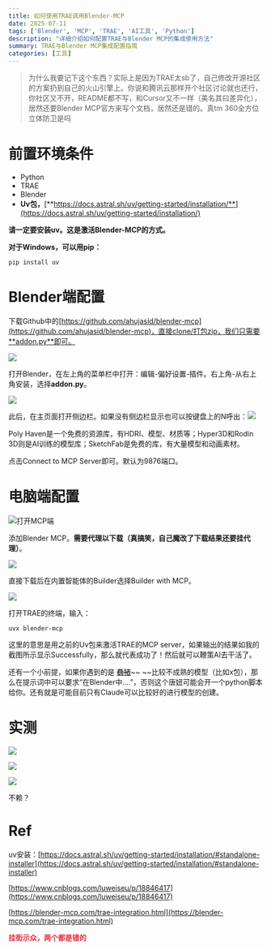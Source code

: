 ```yaml
---
title: 如何使用TRAE调用Blender-MCP
date: 2025-07-11
tags: ['Blender', 'MCP', 'TRAE', 'AI工具', 'Python']
description: "详细介绍如何配置TRAE与Blender MCP的集成使用方法"
summary: TRAE与Blender MCP集成配置指南
categories: [工具]
---
```


> 为什么我要记下这个东西？实际上是因为TRAE太sb了，自己修改开源社区的方案扔到自己的火山引擎上。你说和腾讯云那样开个社区讨论就也还行，你社区又不开，README都不写，和Cursor又不一样（美名其曰差异化），居然还要Blender MCP官方来写个文档，居然还是错的。真tm 360全方位立体防卫是吗
>

# 前置环境条件
+ Python
+ TRAE
+ Blender
+ **Uv包，**[**https://docs.astral.sh/uv/getting-started/installation/**](https://docs.astral.sh/uv/getting-started/installation/)

**请一定要安装uv。这是激活Blender-MCP的方式。**

**对于Windows，可以用pip：**

```plain
pip install uv
```

# Blender端配置
下载Github中的[https://github.com/ahujasid/blender-mcp](https://github.com/ahujasid/blender-mcp)，直接clone/打包zip，我们只需要**addon.py**即可。

![](a6299c7e.png)

打开Blender，在左上角的菜单栏中打开：编辑-偏好设置-插件。右上角-从右上角安装，选择**addon.py**。

![](1439c1d2.png)

此后，在主页面打开侧边栏。如果没有侧边栏显示也可以按键盘上的N呼出：![](3e7eb900.png)

Poly Haven是一个免费的资源库，有HDRI、模型、材质等；Hyper3D和Rodin 3D则是AI训练的模型库；SketchFab是免费的库，有大量模型和动画素材。

点击Connect to MCP Server即可。默认为9876端口。

# 电脑端配置
![](4f6d1021.png)打开MCP端

添加Blender MCP。**需要代理以下载（真搞笑，自己魔改了下载结果还要挂代理）**。

![](2b119805.png)

直接下载后在内置智能体的Builder选择Builder with MCP。

![](2b189e07.png)

打开TRAE的终端，输入：

```plain
uvx blender-mcp
```

这里的意思是用之前的Uv包来激活TRAE的MCP server，如果输出的结果如我的截图所示显示Successfully，那么就代表成功了！然后就可以鞭策AI去干活了。

还有一个小前提，如果你遇到的是 ~~<u>蠢猪</u>~~~~ ~~比较不成熟的模型（比如x包），那么在提示词中可以要求“在Blender中....”，否则这个唐妞可能会开一个python脚本给你。还有就是可能目前只有Claude可以比较好的进行模型的创建。

# 实测
![](09bad6c9.png)

![](63f77229.png)

![](19ee42ad.png)

不赖？

# Ref
uv安装：[https://docs.astral.sh/uv/getting-started/installation/#standalone-installer](https://docs.astral.sh/uv/getting-started/installation/#standalone-installer)

[https://www.cnblogs.com/luweiseu/p/18846417](https://www.cnblogs.com/luweiseu/p/18846417)

[https://blender-mcp.com/trae-integration.html](https://blender-mcp.com/trae-integration.html)

**<font style="color:#DF2A3F;">挂街示众，两个都是错的</font>**

